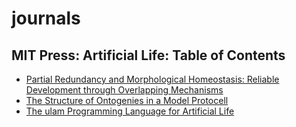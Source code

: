 # journals

## MIT Press: Artificial Life: Table of Contents
- [Partial Redundancy and Morphological Homeostasis: Reliable Development through Overlapping Mechanisms](http://www.mitpressjournals.org/doi/abs/10.1162/ARTL_a_00216?ai=s3&mi=61edov&af=R)
- [The Structure of Ontogenies in a Model Protocell](http://www.mitpressjournals.org/doi/abs/10.1162/ARTL_a_00215?ai=s3&mi=61edov&af=R)
- [The ulam Programming Language for Artificial Life](http://www.mitpressjournals.org/doi/abs/10.1162/ARTL_a_00212?ai=s3&mi=61edov&af=R)


